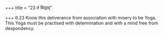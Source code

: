 +++
title = "23 तं विद्याद्"

+++
6.23 Know this deliverance from association with misery to be Yoga. This
Yoga must be practised with determination and with a mind free from
despondency.

